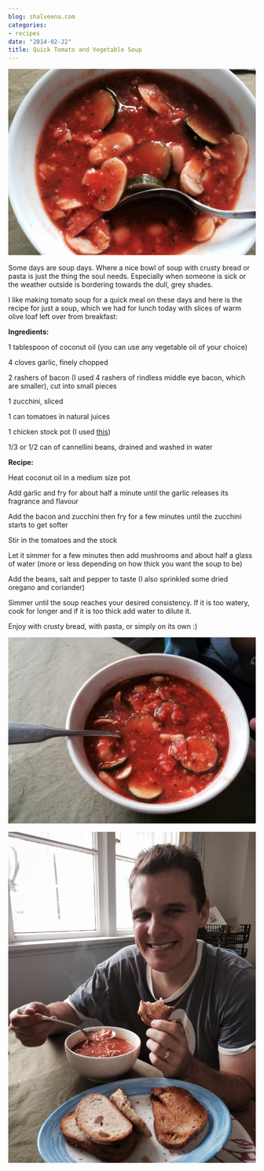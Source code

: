 ```yaml
---
blog: shalveena.com
categories:
- recipes
date: "2014-02-22"
title: Quick Tomato and Vegetable Soup
---
```


  

[![](images/3b41e-20140222tomatoandvegesoup1.jpg)](https://shalveena.files.wordpress.com/2014/02/3b41e-20140222tomatoandvegesoup1.jpg)

Some days are soup days. Where a nice bowl of soup with crusty bread or pasta is just the thing the soul needs. Especially when someone is sick or the weather outside is bordering towards the dull, grey shades.

  

I like making tomato soup for a quick meal on these days and here is the recipe for just a soup, which we had for lunch today with slices of warm olive loaf left over from breakfast:

  

**Ingredients:**

1 tablespoon of coconut oil (you can use any vegetable oil of your choice)

4 cloves garlic, finely chopped

2 rashers of bacon (I used 4 rashers of rindless middle eye bacon, which are smaller), cut into small pieces

1 zucchini, sliced

1 can tomatoes in natural juices

1 chicken stock pot (I used [this](http://www.continental.com.au/product/detail/254052/chicken))

1/3 or 1/2 can of cannellini beans, drained and washed in water

  

**Recipe:**

Heat coconut oil in a medium size pot

Add garlic and fry for about half a minute until the garlic releases its fragrance and flavour

Add the bacon and zucchini then fry for a few minutes until the zucchini starts to get softer

Stir in the tomatoes and the stock

Let it simmer for a few minutes then add mushrooms and about half a glass of water (more or less depending on how thick you want the soup to be)

Add the beans, salt and pepper to taste (I also sprinkled some dried oregano and coriander)

Simmer until the soup reaches your desired consistency. If it is too watery, cook for longer and if it is too thick add water to dilute it. 

  

Enjoy with crusty bread, with pasta, or simply on its own :) 

  

[![](images/4024a-20140222tomatoandvegesoup2.jpg)](https://shalveena.files.wordpress.com/2014/02/4024a-20140222tomatoandvegesoup2.jpg)

  

[![](images/06d76-20140222tomatoandvegesoup3.jpg)](https://shalveena.files.wordpress.com/2014/02/06d76-20140222tomatoandvegesoup3.jpg)
